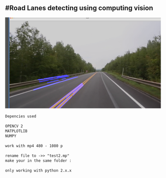#Road Lanes detecting using computing vision  
---
![](result.png) 
```
Depencies used 

OPENCV 2
MATPLOTLIB
NUMPY

work with mp4 480 - 1080 p 

rename file to ->> "test2.mp"
make your in the same folder :

only working with python 2.x.x
```
